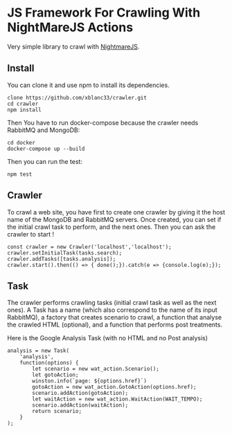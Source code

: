 JS Framework For Crawling With NightMareJS Actions
==================================

Very simple library to crawl with [NightmareJS](https://github.com/segmentio/nightmare).


Install
-------


You can clone it and use npm to install its dependencies.

    clone https://github.com/xblanc33/crawler.git
    cd crawler
    npm install

Then You have to run docker-compose because the crawler needs RabbitMQ and MongoDB:

    cd docker
    docker-compose up --build


Then you can run the test:

    npm test


Crawler
--------

To crawl a web site, you have first to create one crawler by giving it the host name of the MongoDB and RabbitMQ servers.
Once created, you can set if the initial crawl task to perform, and the next ones.
Then you can ask the crawler to start !

    const crawler = new Crawler('localhost','localhost');
    crawler.setInitialTask(tasks.search);
    crawler.addTasks([tasks.analysis]);
    crawler.start().then(() => { done();}).catch(e => {console.log(e);});			


Task
------

The crawler performs crawling tasks (initial crawl task as well as the next ones).
A Task has a name (which also correspond to the name of its input RabbitMQ), a factory that creates scenario to crawl, a function that analyse the crawled HTML (optional), and a function that performs post treatments. 

Here is the Google Analysis Task (with no HTML and no Post analysis)

    analysis = new Task(
        'analysis',
        function(options) {
            let scenario = new wat_action.Scenario();
            let gotoAction;
            winston.info(`page: ${options.href}`)
            gotoAction = new wat_action.GotoAction(options.href);
            scenario.addAction(gotoAction);
            let waitAction = new wat_action.WaitAction(WAIT_TEMPO);
            scenario.addAction(waitAction);
            return scenario;
        }
    );




